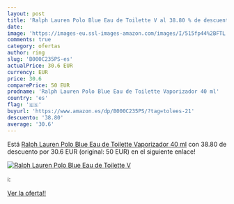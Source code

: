 ```yaml
---
layout: post
title: 'Ralph Lauren Polo Blue Eau de Toilette V al 38.80 % de descuento'
date: 
image: 'https://images-eu.ssl-images-amazon.com/images/I/515fp44%2BFTL._SL200_.jpg'
comments: true
category: ofertas
author: ring
slug: 'B000C235PS-es'
actualPrice: 30.6 EUR
currency: EUR
price: 30.6
comparePrice: 50 EUR
prodname: 'Ralph Lauren Polo Blue Eau de Toilette Vaporizador 40 ml'
country: 'es'
flag: '🇪🇸'
buyurl: 'https://www.amazon.es/dp/B000C235PS/?tag=tolees-21'
descuento: '38.80'
average: '30.6'
---
```


Está [Ralph Lauren Polo Blue Eau de Toilette Vaporizador 40 ml](https://www.amazon.es/dp/B000C235PS/?tag=tolees-21) con 38.80 de descuento por 30.6 EUR (original: 50 EUR) en el siguiente enlace!

[![Ralph Lauren Polo Blue Eau de Toilette V](https://images-eu.ssl-images-amazon.com/images/I/515fp44%2BFTL._SL200_.jpg)](https://www.amazon.es/dp/B000C235PS/?tag=tolees-21)

ℹ️:


[Ver la oferta!!](https://www.amazon.es/dp/B000C235PS/?tag=tolees-21)
